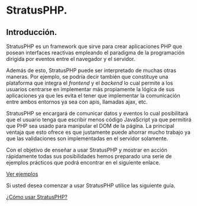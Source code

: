 
# StratusPHP.

## Introducción.

StratusPHP es un framework que sirve para crear aplicaciones PHP que posean interfaces reactivas empleando el paradigma de la programación dirigida por eventos entre el navegador y el servidor.

Además de esto, StratusPHP puede ser interpretado de muchas otras maneras. Por ejemplo, se podría decir también que constituye una plataforma que integra el *frontend* y el *backend* lo cual permite a los usuarios centrarse en implementar más propiamente la lógica de sus aplicaciones ya que les evita el tener que implementar la comunicación entre ambos entornos ya sea con apis, llamadas ajax, etc.

StratusPHP se encargará de comunicar datos y eventos lo cual posibilitará que el usuario tenga que escribir menos código JavaScript ya que permitirá que PHP sea usado para manipular el DOM de la página. La principal ventaja que esto ofrece es que justamente puede ahorrar mucho trabajo ya que las validaciones son implementadas en el servidor solamente.

Con el objetivo de enseñar a usar StratusPHP y mostrar en acción rápidamente todas sus posibilidades hemos preparado una serie de ejemplos prácticos que podrá encontrar en el siguiente enlace.

[Ver ejemplos](examples/index.md)

Si usted desea comenzar a usar StratusPHP utilice las siguiente guía.

[¿Cómo usar StratusPHP?](how-to-use.md)
